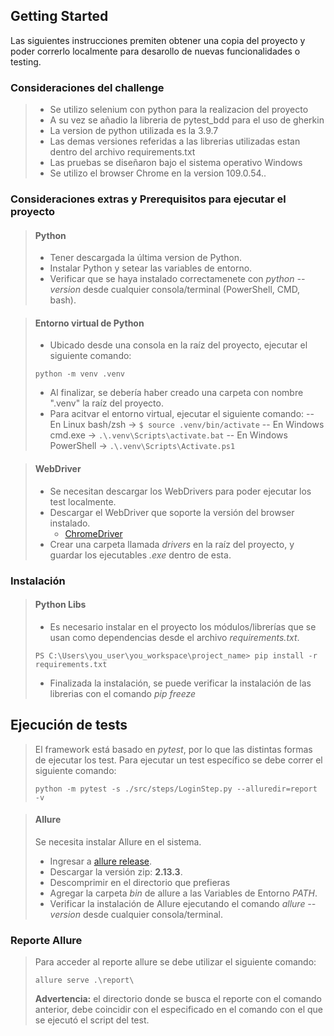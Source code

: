 ## Getting Started

Las siguientes instrucciones premiten obtener una copia del proyecto y poder correrlo localmente para desarollo de nuevas funcionalidades o testing.

### Consideraciones del challenge
> - Se utilizo selenium con python para la realizacion del proyecto
> - A su vez se añadio la libreria de pytest_bdd para el uso de gherkin 
> - La version de python utilizada es la 3.9.7
> - Las demas versiones referidas a las librerias utilizadas estan dentro del archivo requirements.txt
> - Las pruebas se diseñaron bajo el sistema operativo Windows
> - Se utilizo el browser Chrome en la version 109.0.54..

### Consideraciones extras y Prerequisitos para ejecutar el proyecto

> #### Python 
>
> - Tener descargada la última version de Python.
> - Instalar Python y setear las variables de entorno.
> - Verificar que se haya instalado correctamenete con *python --version* desde cualquier consola/terminal (PowerShell, CMD, bash).

> #### Entorno virtual de Python
>
> - Ubicado desde una consola en la raíz del proyecto, ejecutar el siguiente comando:
> ```
> python -m venv .venv
> ```
> - Al finalizar, se debería haber creado una carpeta con nombre ".venv" la raíz del proyecto.
> - Para acitvar el entorno virtual, ejecutar el siguiente comando:
> -- En Linux bash/zsh -> ``` $ source .venv/bin/activate ```
> -- En Windows cmd.exe -> ``` .\.venv\Scripts\activate.bat ```
> -- En Windows PowerShell -> ``` .\.venv\Scripts\Activate.ps1 ```

> #### WebDriver 
>
> - Se necesitan descargar los WebDrivers para poder ejecutar los test localmente.
> - Descargar el WebDriver que soporte la versión del browser instalado. 
>   - [ChromeDriver](https://chromedriver.chromium.org/downloads)
> - Crear una carpeta llamada *drivers* en la raíz del proyecto, y guardar los ejecutables *.exe* dentro de esta.

### Instalación
>
> #### Python Libs
> - Es necesario instalar en el proyecto los módulos/librerías que se usan como dependencias desde el archivo *requirements.txt*.
> ```
> PS C:\Users\you_user\you_workspace\project_name> pip install -r requirements.txt
> ```
> - Finalizada la instalación, se puede verificar la instalación de las librerias con el comando *pip freeze*

## Ejecución de tests
> El framework está basado en *pytest*, por lo que las distintas formas de ejecutar los test. Para ejecutar un test específico se debe correr el siguiente comando:
> ```
> python -m pytest -s ./src/steps/LoginStep.py --alluredir=report -v
> ```

> #### Allure 
> Se necesita instalar Allure en el sistema.
> - Ingresar a [allure release](https://github.com/allure-framework/allure2/releases/).
> - Descargar la versión zip: **2.13.3**.
> - Descomprimir en el directorio que prefieras
> - Agregar la carpeta *bin* de allure a las Variables de Entorno *PATH*.
> - Verificar la instalación de Allure ejecutando el comando *allure --version* desde cualquier consola/terminal.

### Reporte Allure
> Para acceder al reporte allure se debe utilizar el siguiente comando:
> ```
> allure serve .\report\
> ```
> **Advertencia:** el directorio donde se busca el reporte con el comando anterior, debe coincidir con el especificado en el comando con el que se ejecutó el script del test.